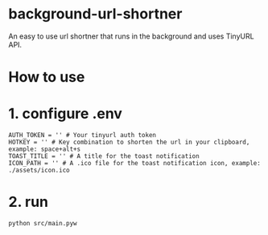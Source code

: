 # background-url-shortner
An easy to use url shortner that runs in the background and uses TinyURL API.

# How to use

# 1. configure .env

```env
AUTH_TOKEN = '' # Your tinyurl auth token
HOTKEY = '' # Key combination to shorten the url in your clipboard, example: space+alt+s
TOAST_TITLE = '' # A title for the toast notification
ICON_PATH = '' # A .ico file for the toast notification icon, example: ./assets/icon.ico
```

# 2. run
```
python src/main.pyw
```
